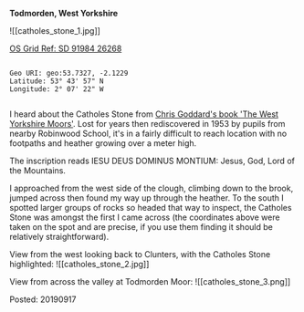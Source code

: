 **Todmorden, West Yorkshire**

![[catholes_stone_1.jpg]]

[OS Grid Ref: SD 91984 26268](https://explore.osmaps.com/pin?lat=53.73274&lon=-2.12299&zoom=17.0000)

```

Geo URI: geo:53.7327, -2.1229
Latitude: 53° 43' 57" N
Longitude: 2° 07' 22" W
    
```

I heard about the Catholes Stone from [Chris Goddard's book 'The West Yorkshire Moors'](https://christophergoddard.net/product/west-yorkshire-moors/). Lost for years then rediscovered in 1953 by pupils from nearby Robinwood School, it's in a fairly difficult to reach location with no footpaths and heather growing over a meter high.

The inscription reads IESU DEUS DOMINUS MONTIUM: Jesus, God, Lord of the Mountains.

I approached from the west side of the clough, climbing down to the brook, jumped across then found my way up through the heather. To the south I spotted larger groups of rocks so headed that way to inspect, the Catholes Stone was amongst the first I came across (the coordinates above were taken on the spot and are precise, if you use them finding it should be relatively straightforward).

View from the west looking back to Clunters, with the Catholes Stone highlighted:
![[catholes_stone_2.jpg]]

View from across the valley at Todmorden Moor:
![[catholes_stone_3.png]]

Posted: 20190917